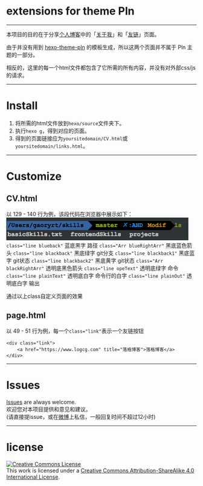 # extensions for theme Pln
***
本项目的目的在于分享[个人博客](http://gaoryrt.com/)中的「[关于我](http://gaoryrt.com/CV/)」和「[友链](http://gaoryrt.com/links.html)」页面。

由于并没有用到 [hexo-theme-pln](https://github.com/gaoryrt/hexo-theme-pln) 的模板生成，所以这两个页面并不属于 Pln 主题的一部分。

相反的，这里的每一个html文件都包含了它所需的所有内容，并没有对外部css/js的请求。
***
# Install
1. 将所需的html文件放到`hexo/source`文件夹下。
2. 执行`hexo g`，得到对应的页面。
3. 得到的页面链接应为`yoursitedomain/CV.html`或`yoursitedomain/links.html`。
***
# Customize
## CV.html
以 129 - 140 行为例，该段代码在浏览器中展示如下：  
![1.png](/img/1.png)  
`class="line blueback"` 蓝底黑字 路径
`class="Arr blueRightArr"` 黑底蓝色箭头
`class="line blackback"` 黑底绿字 git分支
`class="line blackback1"` 黑底蓝字 git状态
`class="line blackback2"` 黑底黄字 git状态
`class="Arr blackRightArr"` 透明底黑色箭头 
`class="line opeText"` 透明底绿字 命令
`class="line plainText"` 透明底白字 命令行的白字
`class="line plainOut"` 透明底白字 输出

通过以上class自定义页面的效果
## page.html
以 49 - 51 行为例，每一个`class="link"`表示一个友链按钮
```
<div class="link">
    <a href="https://www.logcg.com" title="落格博客">落格博客</a>
</div>
```
***
# Issues
[Issues](https://github.com/gaoryrt/extensions-for-theme-Pln/issues) are always welcome.  
欢迎您对本项目提供和意见和建议。  
(请直接提issue，或在[微博](http://weibo.com/R1T1AN)上私信，一般回复时间不超过12小时)
***
# license
<a rel="license" href="http://creativecommons.org/licenses/by-sa/4.0/"><img alt="Creative Commons License" style="border-width:0" src="https://i.creativecommons.org/l/by-sa/4.0/80x15.png" /></a><br />This work is licensed under a <a rel="license" href="http://creativecommons.org/licenses/by-sa/4.0/">Creative Commons Attribution-ShareAlike 4.0 International License</a>.
